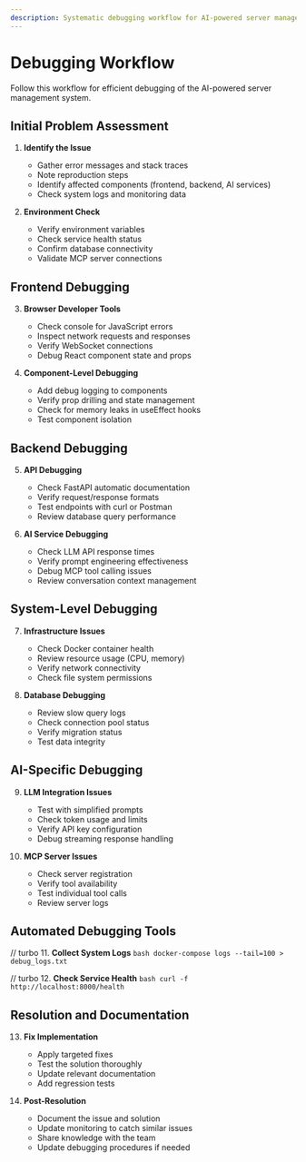```yaml
---
description: Systematic debugging workflow for AI-powered server management system
---
```


# Debugging Workflow

Follow this workflow for efficient debugging of the AI-powered server management system.

## Initial Problem Assessment

1. **Identify the Issue**
   - Gather error messages and stack traces
   - Note reproduction steps
   - Identify affected components (frontend, backend, AI services)
   - Check system logs and monitoring data

2. **Environment Check**
   - Verify environment variables
   - Check service health status
   - Confirm database connectivity
   - Validate MCP server connections

## Frontend Debugging

3. **Browser Developer Tools**
   - Check console for JavaScript errors
   - Inspect network requests and responses
   - Verify WebSocket connections
   - Debug React component state and props

4. **Component-Level Debugging**
   - Add debug logging to components
   - Verify prop drilling and state management
   - Check for memory leaks in useEffect hooks
   - Test component isolation

## Backend Debugging

5. **API Debugging**
   - Check FastAPI automatic documentation
   - Verify request/response formats
   - Test endpoints with curl or Postman
   - Review database query performance

6. **AI Service Debugging**
   - Check LLM API response times
   - Verify prompt engineering effectiveness
   - Debug MCP tool calling issues
   - Review conversation context management

## System-Level Debugging

7. **Infrastructure Issues**
   - Check Docker container health
   - Review resource usage (CPU, memory)
   - Verify network connectivity
   - Check file system permissions

8. **Database Debugging**
   - Review slow query logs
   - Check connection pool status
   - Verify migration status
   - Test data integrity

## AI-Specific Debugging

9. **LLM Integration Issues**
   - Test with simplified prompts
   - Check token usage and limits
   - Verify API key configuration
   - Debug streaming response handling

10. **MCP Server Issues**
    - Check server registration
    - Verify tool availability
    - Test individual tool calls
    - Review server logs

## Automated Debugging Tools

// turbo
11. **Collect System Logs**
    ```bash
    docker-compose logs --tail=100 > debug_logs.txt
    ```

// turbo
12. **Check Service Health**
    ```bash
    curl -f http://localhost:8000/health
    ```

## Resolution and Documentation

13. **Fix Implementation**
    - Apply targeted fixes
    - Test the solution thoroughly
    - Update relevant documentation
    - Add regression tests

14. **Post-Resolution**
    - Document the issue and solution
    - Update monitoring to catch similar issues
    - Share knowledge with the team
    - Update debugging procedures if needed

